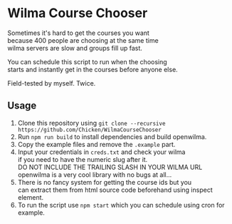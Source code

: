 # Wilma Course Chooser

Sometimes it's hard to get the courses you want  
because 400 people are choosing at the same time  
wilma servers are slow and groups fill up fast.

You can schedule this script to run when the choosing  
starts and instantly get in the courses before anyone else.

Field-tested by myself. Twice.

## Usage

1. Clone this repository using `git clone --recursive https://github.com/Chicken/WilmaCourseChooser`
1. Run `npm run build` to install dependencies and build openwilma.
1. Copy the example files and remove the `.example` part.
1. Input your credentials in `creds.txt` and check your wilma  
   if you need to have the numeric slug after it.  
   DO NOT INCLUDE THE TRAILING SLASH IN YOUR WILMA URL  
   openwilma is a very cool library with no bugs at all...
1. There is no fancy system for getting the course ids but you  
   can extract them from html source code beforehand using inspect element.
1. To run the script use `npm start` which you can schedule using cron for example.
